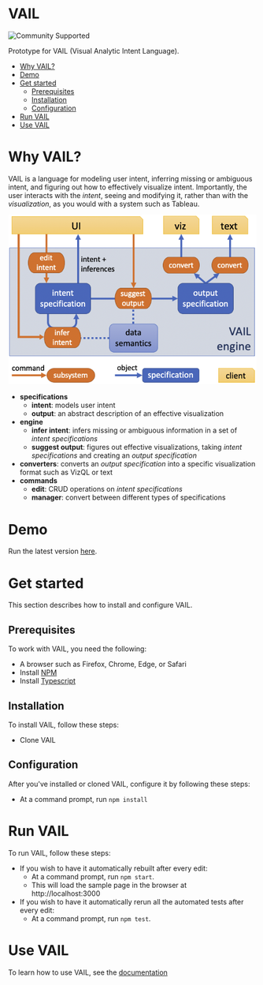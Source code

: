 # VAIL

![Community Supported](https://img.shields.io/badge/Support%20Level-Community%20Supported-457387.svg)

Prototype for VAIL (Visual Analytic Intent Language).

* [Why VAIL?](#why-vail)
* [Demo](#demo)
* [Get started](#get-started)
	* [Prerequisites](#prerequisites)
	* [Installation](#installation)
	* [Configuration](#configuration)
* [Run VAIL](#run-vail)
* [Use VAIL](#use-vail)

# Why VAIL?

VAIL is a language for modeling user intent, inferring missing or ambiguous intent, and figuring out how to effectively visualize intent.
Importantly, the user interacts with the *intent*, seeing and modifying it, rather than with the *visualization*, as you would with a system such as Tableau.

<img src='docs/image/overview.png'>

* **specifications**
    * **intent**: models user intent
    * **output**: an abstract description of an effective visualization
* **engine**
    * **infer intent**: infers missing or ambiguous information in a set of *intent specifications*
    * **suggest output**: figures out effective visualizations, taking *intent specifications* and creating an *output specification*
* **converters**: converts an *output specification* into a specific visualization format such as VizQL or text
* **commands**
    * **edit**: CRUD operations on *intent specifications*
    * **manager**: convert between different types of specifications

# Demo

Run the latest version [here](https://octo.gitlab.pages.tableausoftware.com/research/vail-proto/).

# Get started

This section describes how to install and configure VAIL.

## Prerequisites

To work with VAIL, you need the following:

* A browser such as Firefox, Chrome, Edge, or Safari
* Install [NPM](https://www.npmjs.com/get-npm)
* Install [Typescript](https://www.npmjs.com/package/typescript)

## Installation

To install VAIL, follow these steps:

* Clone VAIL

## Configuration

After you've installed or cloned VAIL, configure it by following these steps:

* At a command prompt, run `npm install`


# Run VAIL

To run VAIL, follow these steps:

* If you wish to have it automatically rebuilt after every edit:
    * At a command prompt, run `npm start`.
    * This will load the sample page in the browser at http://localhost:3000
* If you wish to have it automatically rerun all the automated tests after every edit:
    * At a command prompt, run `npm test`.


# Use VAIL

To learn how to use VAIL, see the [documentation](docs/README.md)
